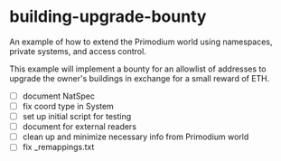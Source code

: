 # building-upgrade-bounty

An example of how to extend the Primodium world using namespaces, private systems, and access control.

This example will implement a bounty for an allowlist of addresses to upgrade the owner's buildings in exchange for a small reward of ETH.

- [ ] document NatSpec
- [ ] fix coord type in System
- [ ] set up initial script for testing
- [ ] document for external readers
- [ ] clean up and minimize necessary info from Primodium world
- [ ] fix _remappings.txt
